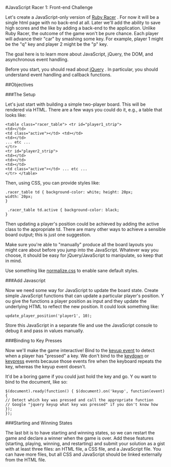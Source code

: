 
#JavaScript Racer 1: Front-end Challenge

Let's create a JavaScript-only version of [Ruby Racer](http://socrates.devbootcamp.com/challenges/230) . For now it will be a single html page with no back-end at all. Later we'll add the ability to save high scores and the like by adding a back-end to the application.
Unlike Ruby Racer, the outcome of the game won't be pure chance. Each player will advance their "car" by smashing some key. For example, player 1 might be the "q" key and player 2 might be the "p" key.

The goal here is to learn more about JavaScript, jQuery, the DOM, and asynchronous event handling.

Before you start, you should read about [jQuery](http://learn.jquery.com/about-jquery/) . In particular, you should understand event handling and callback functions.

##Objectives 

###The Setup

Let's just start with building a simple two-player board. This will be rendered via HTML. There are a few ways you could do it, e.g., a table that looks like:

```
<table class="racer_table"> <tr id="player1_strip">
<td></td>
<td class="active"></td> <td></td>
<td></td>
... etc ...
</tr>
<tr id="player2_strip">
<td></td>
<td></td>
<td></td>
<td class="active"></td> ... etc ...
</tr> </table>
```

Then, using CSS, you can provide styles like:

```
.racer_table td { background-color: white; height: 20px;
width: 20px;
}
￼￼￼￼￼￼
￼.racer_table td.active { background-color: black;
}
```

Then updating a player's position could be achieved by adding the active class to the appropriate td. There are many other ways to achieve a sensible board output; this is just one suggestion.

Make sure you're able to "manually" produce all the board layouts you might care about before you jump into the JavaScript. Whatever way you choose, it should be easy for jQuery/JavaScript to manipulate, so keep that in mind.

Use something like [normalize.css](http://necolas.github.com/normalize.css/) to enable sane default styles. 

###Add Javascript

Now we need some way for JavaScript to update the board state. Create simple JavaScript functions that can update a particular player's position. Y ou give the functions a player position as input and they update the underlying HTML to reflect the new position.
It could look something like:

```
update_player_position('player1', 10);
```

Store this JavaScript in a separate file and use the JavaScript console to debug it and pass in values manually.

###Binding to Key Presses

Now we'll make the game interactive! Bind to the [keyup event](http://api.jquery.com/keyup/) to detect when a player has "pressed" a key. We don't bind to the [keydown](http://api.jquery.com/keydown/) or [keypress](http://api.jquery.com/keypress/) events because those events fire when the keyboard repeats the key, whereas the keyup event doesn't.

It'd be a boring game if you could just hold the key and go. Y ou want to bind to the document, like so: 

```
$(document).ready(function() { $(document).on('keyup', function(event) {
// Detect which key was pressed and call the appropriate function
// Google "jquery keyup what key was pressed" if you don't know how });
});
```
###Starting and Winning States

The last bit is to have starting and winning states, so we can restart the game and declare a winner when the game is over. Add these features (starting, playing, winning, and restarting) and submit your solution as a gist with at least three files: an HTML file, a CSS file, and a JavaScript file. You can have more files, but all CSS and JavaScript should be linked externally from the HTML file.